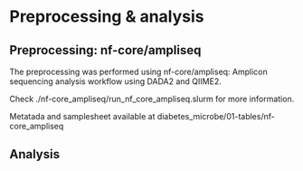 # Preprocessing & analysis

##  Preprocessing: nf-core/ampliseq
The preprocessing was performed using nf-core/ampliseq: Amplicon sequencing analysis workflow using DADA2 and QIIME2. 

Check ./nf-core_ampliseq/run_nf_core_ampliseq.slurm for more information. 

Metatada and samplesheet available at diabetes_microbe/01-tables/nf-core_ampliseq

##  Analysis

